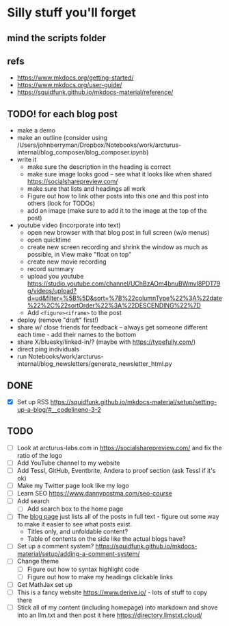 # Silly stuff you'll forget

## mind the scripts folder

## refs
- https://www.mkdocs.org/getting-started/
- https://www.mkdocs.org/user-guide/ 
- https://squidfunk.github.io/mkdocs-material/reference/

## TODO! for each blog post
- make a demo
- make an outline (consider using /Users/johnberryman/Dropbox/Notebooks/work/arcturus-internal/blog_composer/blog_composer.ipynb)
- write it
  - make sure the description in the heading is correct
  - make sure image looks good – see what it looks like when shared https://socialsharepreview.com/
  - make sure that lists and headings all work
  - Figure out how to link other posts into this one and this post into others (look for TODOs)
  - add an image (make sure to add it to the image at the top of the post)
- youtube video (incorporate into text)
  - open new browser with that blog post in full screen (w/o menus)
  - open quicktime
  - create new screen recording and shrink the window as much as possible, in View make "float on top"
  - create new movie recording
  - record summary
  - upload you youtube https://studio.youtube.com/channel/UChBzAOm4bnuBWmvI8PDT79g/videos/upload?d=ud&filter=%5B%5D&sort=%7B%22columnType%22%3A%22date%22%2C%22sortOrder%22%3A%22DESCENDING%22%7D
  - Add `<figure><iframe>` to the post
- deploy (remove "draft" first!)
- share w/ close friends for feedback – always get someone different each time - add their names to the bottom
- share X/bluesky/linked-in/? (maybe with https://typefully.com/)
- direct ping individuals
- run Notebooks/work/arcturus-internal/blog_newsletters/generate_newsletter_html.py

## DONE
- [x] Set up RSS https://squidfunk.github.io/mkdocs-material/setup/setting-up-a-blog/#__codelineno-3-2

## TODO
- [ ] Look at arcturus-labs.com in https://socialsharepreview.com/ and fix the ratio of the logo
- [ ] Add YouTube channel to my website
- [ ] Add Tessl, GitHub, Eventbrite, Andera to proof section (ask Tessl if it's ok)
- [ ] Make my Twitter page look like my logo
- [ ] Learn SEO https://www.dannypostma.com/seo-course
- [ ] Add search
  - [ ] Add search box to the home page
- [ ] The [blog page](http://127.0.0.1:8000/blog/) just lists all of the posts in full text - figure out some way to make it easier to see what posts exist.
  - Titles only, and unfoldable content?
  - Table of contents on the side like the actual blogs have?
- [ ] Set up a comment system? https://squidfunk.github.io/mkdocs-material/setup/adding-a-comment-system/
- [ ] Change theme
  - [ ] Figure out how to syntax highlight code
  - [ ] Figure out how to make my headings clickable links
- [ ] Get MathJax set up
- [ ] This is a fancy website https://www.derive.io/ - lots of stuff to copy there
- [ ] Stick all of my content (including homepage) into markdown and shove into an llm.txt and then post it here https://directory.llmstxt.cloud/